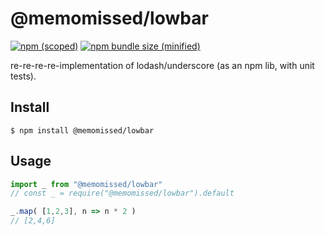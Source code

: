 # @memomissed/lowbar

[![npm (scoped)](https://img.shields.io/npm/v/@memomissed/lowbar.svg)](https://www.npmjs.com/package/@memomissed/lowbar)
[![npm bundle size (minified)](https://img.shields.io/bundlephobia/min/@memomissed/lowbar.svg)](https://www.npmjs.com/package/@memomissed/lowbar)

re-re-re-re-implementation of lodash/underscore (as an npm lib, with unit tests).

## Install

```
$ npm install @memomissed/lowbar
```

## Usage

```js
import _ from "@memomissed/lowbar"
// const _ = require("@memomissed/lowbar").default

_.map( [1,2,3], n => n * 2 )
// [2,4,6]
```